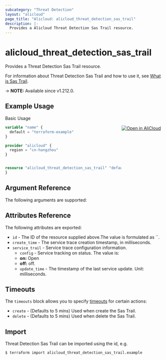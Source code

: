 ```yaml
---
subcategory: "Threat Detection"
layout: "alicloud"
page_title: "Alicloud: alicloud_threat_detection_sas_trail"
description: |-
  Provides a Alicloud Threat Detection Sas Trail resource.
---
```


# alicloud_threat_detection_sas_trail

Provides a Threat Detection Sas Trail resource. 

For information about Threat Detection Sas Trail and how to use it, see [What is Sas Trail](https://www.alibabacloud.com/help/zh/security-center/developer-reference/api-sas-2018-12-03-createservicetrail).

-> **NOTE:** Available since v1.212.0.

## Example Usage
<div class="oics-button" style="float: right;margin: 0 0 -40px 0;">
  <a href="https://api.aliyun.com/api-tools/terraform?resource=alicloud_threat_detection_sas_trail&exampleId=6c289b18-fd60-a14a-cc0a-e7348dd3f12c3382041c&activeTab=example&spm=docs.r.threat_detection_sas_trail.0.6c289b18fd" target="_blank">
    <img alt="Open in AliCloud" src="https://img.alicdn.com/imgextra/i1/O1CN01hjjqXv1uYUlY56FyX_!!6000000006049-55-tps-254-36.svg" style="max-height: 44px; margin: 32px auto; max-width: 100%;">
  </a>
</div>

Basic Usage

```terraform
variable "name" {
  default = "terraform-example"
}

provider "alicloud" {
  region = "cn-hangzhou"
}


resource "alicloud_threat_detection_sas_trail" "default" {
}
```

## Argument Reference

The following arguments are supported:

## Attributes Reference

The following attributes are exported:
* `id` - The ID of the resource supplied above.The value is formulated as ``.
* `create_time` - The service trace creation timestamp, in milliseconds.
* `service_trail` - Service trace configuration information.
  * `config` - Service tracking on status. The value is:
  - **on:** Open
  - **off:** off.
  * `update_time` - The timestamp of the last service update. Unit: milliseconds.

## Timeouts

The `timeouts` block allows you to specify [timeouts](https://www.terraform.io/docs/configuration-0-11/resources.html#timeouts) for certain actions:
* `create` - (Defaults to 5 mins) Used when create the Sas Trail.
* `delete` - (Defaults to 5 mins) Used when delete the Sas Trail.

## Import

Threat Detection Sas Trail can be imported using the id, e.g.

```shell
$ terraform import alicloud_threat_detection_sas_trail.example 
```